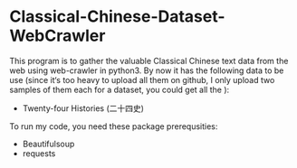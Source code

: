 # Classical-Chinese-Dataset-WebCrawler

This program is to gather the valuable Classical Chinese text data from the web using web-crawler in python3.  By now it has the following data to be use (since it‘s too heavy to upload all them on github, I only upload two samples of them each for a dataset, you could get all the ):
* Twenty-four Histories (二十四史)

To run my code, you need these  package prerequsities: 
* Beautifulsoup
* requests


